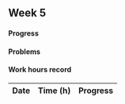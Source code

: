 ## Week 5

#### Progress

#### Problems

#### Work hours record

Date | Time (h) | Progress
-----|----------|----------